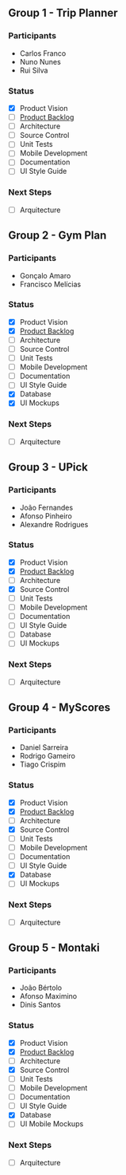 ## Group 1 - Trip Planner
### Participants
* Carlos Franco
* Nuno Nunes
* Rui Silva
### Status
- [x] Product Vision
- [ ] [Product Backlog](https://trello.com/b/b4ibEXfr/agile-project#)
- [ ] Architecture
- [ ] Source Control
- [ ] Unit Tests
- [ ] Mobile Development
- [ ] Documentation
- [ ] UI Style Guide
### Next Steps
- [ ] Arquitecture

## Group 2 - Gym Plan
### Participants
* Gonçalo Amaro
* Francisco Melícias
### Status
- [x] Product Vision
- [X] [Product Backlog](https://trello.com/b/pXZMh08y/projeto)
- [ ] Architecture
- [ ] Source Control
- [ ] Unit Tests
- [ ] Mobile Development
- [ ] Documentation
- [ ] UI Style Guide
- [X] Database
- [X] UI Mockups

### Next Steps
- [ ] Arquitecture

## Group 3 - UPick
### Participants
* João Fernandes
* Afonso Pinheiro
* Alexandre Rodrigues
### Status
- [x] Product Vision
- [x] [Product Backlog](https://trello.com/b/ltmweaLJ/projeto-final)
- [ ] Architecture
- [x] Source Control
- [ ] Unit Tests
- [ ] Mobile Development
- [ ] Documentation
- [ ] UI Style Guide
- [ ] Database
- [ ] UI Mockups

### Next Steps
- [ ] Arquitecture

## Group 4 - MyScores
### Participants
* Daniel Sarreira
* Rodrigo Gameiro
* Tiago Crispim
### Status
- [x] Product Vision
- [x] [Product Backlog](https://trello.com/b/IM9GR19L/projeto)
- [ ] Architecture
- [x] Source Control
- [ ] Unit Tests
- [ ] Mobile Development
- [ ] Documentation
- [ ] UI Style Guide
- [X] Database
- [ ] UI Mockups

### Next Steps
- [ ] Arquitecture


## Group 5 - Montaki
### Participants
* João Bértolo
* Afonso Maximino
* Dinis Santos
### Status
- [x] Product Vision
- [x] [Product Backlog](https://trello.com/b/5jhsQWo9/projeto)
- [ ] Architecture
- [x] Source Control
- [ ] Unit Tests
- [ ] Mobile Development
- [ ] Documentation
- [ ] UI Style Guide
- [x] Database
- [ ] UI Mobile Mockups

### Next Steps
- [ ] Arquitecture





